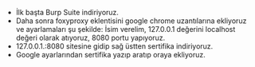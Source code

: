 - İlk başta Burp Suite indiriyoruz.
- Daha sonra foxyproxy eklentisini google chrome uzantılarına ekliyoruz ve ayarlamaları şu şekilde:
  İsim verelim,
  127.0.0.1 değerini localhost değeri olarak atıyoruz,
  8080 portu yapıyoruz.
- 127.0.0.1.:8080 sitesine gidip sağ üstten sertifika indiriyoruz.
- Google ayarlarından sertifika yazıp aratıp oraya ekliyoruz.

